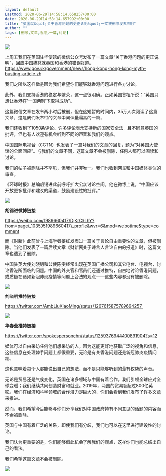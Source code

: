```yaml
---
layout: default
Lastmod: 2020-06-29T14:58:14.658257+00:00
date: 2020-06-29T14:58:14.657992+00:00
title: "英国就&quot;关于香港问题的更正说明&quot;一文被删除发表声明"
author: ""
tags: [删除,文章,香港,一篇,讨论]
---
```


![](https://images.weserv.nl/?url=https%3A//mmbiz.qpic.cn/mmbiz_png/Lia9oa6ricGa0FXYj4rFBdwZ2P6okxniaUdvXxjc2XCiaicX6bSVNM4AibjQibiaE6R3U0YMwVcaN9Lcg34O4qXNP4Qq9A/640%3Fwx_fmt%3Dpng)

上周五我们在英国驻华使馆的微信公众号发布了一篇文章“关于香港问题的更正说明”，回应中国媒体就英国和香港的错误报道。  
https://www.gov.uk/government/news/hong-kong-hong-kong-myth-busting-article.zh

我们之所以这样做是因为我们希望你们能够就香港问题进行各方讨论。

此外，我们支持香港的稳定与繁荣，这一点很明确。正如英国首相所说：“英国只想让香港在’一国两制’下取得成功”。

这篇微信文章在发布两小时后被删，但在这短暂的时间内，35万人次阅读了这篇文章，这是我们发布过的文章中阅读量最高的一篇。

我们还收到了1050条评论。许多评论表示支持新的国家安全法，且不同意英国的批评，但也有人欢迎有机会听到不同的声音和我们的观点。

中国国际电视台（CGTN）也发表了一篇对我们的文章的回复，题为“对英国大使馆的全面回应”。与我们的文章不同，这篇文章不会被删除，任何人都可以阅读和讨论。

我们的帖子被删除并不罕见，但我们并非唯一。我们也收到网民和中国媒体类似的审查。

《环球时报》总编胡锡进此前呼吁扩大公众讨论空间。他在微博上说，“中国应该开放更多批评和建议的渠道，鼓励建设性的批评。”

![](https://images.weserv.nl/?url=https%3A//mmbiz.qpic.cn/mmbiz_jpg/Lia9oa6ricGa2C2JAic6RCEZthPzqnzl4G7TZvSvnoMy1e2El66ERJBf40yqQkPo9noNwpCLIDvsg56Cic0ULxXtzA/640%3Fwx_fmt%3Djpeg)

**胡锡进微博链接**

https://weibo.com/1989660417/DjKrC9LhY?from=page\_1035051989660417\_profile&wvr=6&mod=weibotime&type=comment

而《财新》此前曾与上海学者姜红发表过一篇关于言论自由重要性的文章，但被删除。当他们发表了一篇后续文章《财新网关于谏言人言论自由的报道》时，这篇文章也遭到了删除。

中国驻英大使刘晓明和公使陈雯经常出现在英国广播公司和其它电台、电视台，讨论香港所面临的问题。中国的外交官和官员们还通过推特，自由地讨论香港问题，或质疑在诸如新冠肺炎疫情等问题上合法的观点——这些内容都没有被删除。

![](https://images.weserv.nl/?url=https%3A//mmbiz.qpic.cn/mmbiz_jpg/Lia9oa6ricGa2C2JAic6RCEZthPzqnzl4G7AV0mG00bCOQg90MTqdRTkS9ibG4WjRUkoc49fMO56iciclNpia8LuEjasA/640%3Fwx_fmt%3Djpeg)

**刘晓明推特链接**

https://twitter.com/AmbLiuXiaoMing/status/1267615875789664257 

![](https://images.weserv.nl/?url=https%3A//mmbiz.qpic.cn/mmbiz_jpg/Lia9oa6ricGa2C2JAic6RCEZthPzqnzl4G7IRdI8PKwn9cVedJcVFeWAzhXFRpicYuDicwtlQqRyvXyokDL6V3Huy2A/640%3Fwx_fmt%3Djpeg)

**华春莹推特链接**

https://twitter.com/spokespersonchn/status/1259376944400891904?s=12

媒体可以自由采访任何他们想采访的人，因为这能更好地获取广泛的视角和信息，这些信息在处理棘手问题上都很重要，无论是有关香港问题还是新冠肺炎疫情问题。

这也意味着每个人都能说出自己的想法，而不是只能够听到的最有权势的声音。

无论是贸易还是气候变化，英国在诸多领域与中国有着合作。我们引领全球应对全球变暖；我们继续共同创造财富和就业。2019年，两国的贸易额超过800亿英镑。我们在经济和科学领域的合作潜力是巨大的，你们会看到我们发布了许多文章来推进。

然而，我们希望今后能够与你们分享我们对中国政府持有不同意见的话题的内容而不会被删除。

英国与中国有着广泛的关系，即使我们有分歧，我们也可以在这里进行建设性的讨论。

我们认为更重要的是，你们能够借此机会了解我们的观点，这样你们也能总结出自己的看法。

我们希望这篇文章不会被删除。

![](https://images.weserv.nl/?url=https%3A//mmbiz.qpic.cn/mmbiz_jpg/Lia9oa6ricGa12cHOwHJibMqVZ3m4fFLaDJH21mfq5SdmLokMmW52ibtmSkqCp4YM0h2OibS10DeQmaSAAwAyciay18g/640%3Fwx_fmt%3Djpeg)

